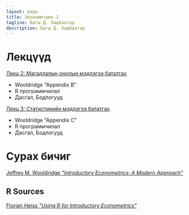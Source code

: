 ```yaml
---
layout: page
title: Эконометрик 1
tagline: Багш Д. Хашбаатар
description: Багш Д. Хашбаатар
---
```


# Лекцүүд

[Лекц 2: Магадлалын онолын мэдлэгээ бататгах](pages/slides1-probability.html)

 - Wooldridge "Appendix B"
 - R программчилал
 - Дасгал, Бодлогууд

[Лекц 3: Статистикийн мэдлэгээ бататгах](pages/slides2-statistics.html)

 - Wooldridge "Appendix C"
 - R программчилал
 - Дасгал, Бодлогууд

# Сурах бичиг

[Jeffrey M. Wooldridge *"Introductory Econometrics: A Modern Approach"*](https://www.cengage.com/cgi-wadsworth/course_products_wp.pl?fid=M20b&product_isbn_issn=9781111531041)

## R Sources

[Florian Heiss *"Using R for Introductory Econometrics"*](http://www.urfie.net/read.html)
